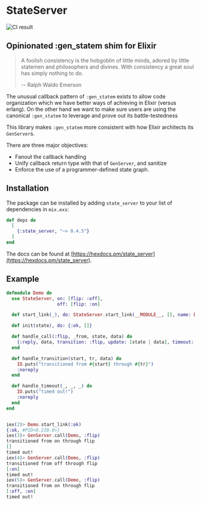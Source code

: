 # StateServer

![CI result](https://github.com/ityonemo/state_server/workflows/Elixir%20CI/badge.svg)

## Opinionated :gen_statem shim for Elixir

> A foolish consistency is the hobgoblin of little minds,
> adored by little statemen and philosophers and divines.
> With consistency a great soul has simply nothing to do.
>
> -- Ralph Waldo Emerson

The unusual callback pattern of `:gen_statem` exists to allow code
organization which we have better ways of achieving in Elixir (versus
erlang).  On the other hand we want to make sure users are using the
canonical `:gen_statem` to leverage and prove out its battle-testedness

This library makes `:gen_statem` more consistent with how Elixir
architects its `GenServer`s.

There are three major objectives:

- Fanout the callback handling
- Unify callback return type with that of `GenServer`, and sanitize
- Enforce the use of a programmer-defined state graph.

## Installation

The package can be installed by adding `state_server` to your list of dependencies
in `mix.exs`:

```elixir
def deps do
  [
    {:state_server, "~> 0.4.5"}
  ]
end
```

The docs can be found at [https://hexdocs.pm/state_server](https://hexdocs.pm/state_server).

## Example

```elixir
defmodule Demo do
  use StateServer, on: [flip: :off],
                   off: [flip: :on]

  def start_link(_), do: StateServer.start_link(__MODULE__, [], name: Demo)

  def init(state), do: {:ok, []}

  def handle_call(:flip, _from, state, data) do
    {:reply, data, transition: :flip, update: [state | data], timeout: {:foo, 100}}
  end

  def handle_transition(start, tr, data) do
    IO.puts("transitioned from #{start} through #{tr}")
    :noreply
  end

  def handle_timeout(_, _, _) do
    IO.puts("timed out!")
    :noreply
  end
end


iex(2)> Demo.start_link(:ok)
{:ok, #PID<0.230.0>}
iex(3)> GenServer.call(Demo, :flip)
transitioned from on through flip
[]
timed out!
iex(4)> GenServer.call(Demo, :flip)
transitioned from off through flip
[:on]
timed out!
iex(5)> GenServer.call(Demo, :flip)
transitioned from on through flip
[:off, :on]
timed out!
```
